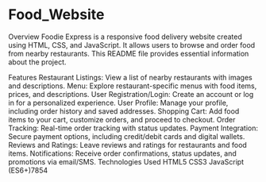 # Food_Website
Overview
Foodie Express is a responsive food delivery website created using HTML, CSS, and JavaScript. It allows users to browse and order food from nearby restaurants. This README file provides essential information about the project.

Features
Restaurant Listings: View a list of nearby restaurants with images and descriptions.
Menu: Explore restaurant-specific menus with food items, prices, and descriptions.
User Registration/Login: Create an account or log in for a personalized experience.
User Profile: Manage your profile, including order history and saved addresses.
Shopping Cart: Add food items to your cart, customize orders, and proceed to checkout.
Order Tracking: Real-time order tracking with status updates.
Payment Integration: Secure payment options, including credit/debit cards and digital wallets.
Reviews and Ratings: Leave reviews and ratings for restaurants and food items.
Notifications: Receive order confirmations, status updates, and promotions via email/SMS.
Technologies Used
HTML5
CSS3
JavaScript (ES6+)7854
